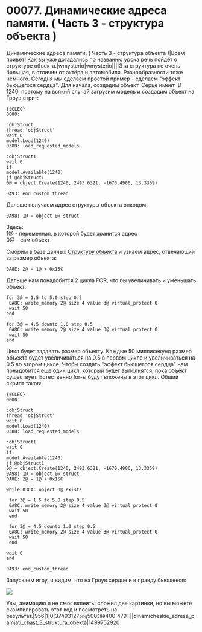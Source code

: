 # 00077. Динамические адреса памяти. ( Часть 3 - структура объекта )

Динамические адреса памяти. ( Часть 3 - структура объекта )|Всем привет! Как вы уже догадались по названию урока речь пойдёт о структуре объекта.|wmysterio|wmysterio||||Эта структура не очень большая, в отличии от актёра и автомобиля. Разнообразности тоже немного. Сегодня мы сделаем простой пример - сделаем "эффект бьющегося сердца". Для начала, создадим объект. Серце имеет ID 1240, поэтому на всякий случай загрузим модель и создадим объект на Гроув стрит:

```
{$CLEO}
0000:

:objStruct
thread 'objStruct'
wait 0
model.Load(1240)
038B: load_requested_models

:objStruct1
wait 0
if
model.Available(1240)
jf @objStruct1
0@ = object.Create(1240, 2493.6321, -1670.4906, 13.3359)

0A93: end_custom_thread
```

Дальше получаем адрес структуры объекта опкодом:

```
0A98: 1@ = object 0@ struct
```

Здесь:\
1@ - переменная, в которой будет хранится адрес\
0@ - сам объект

Сморим в базе данных [Структуру объекта](../../dir/gta\_sa/dinamicheskie\_adresa\_pamjati\_struktura\_obekta/1-1-0-29/) и узнаём адрес, отвечающий за размер объекта:

```
0A8E: 2@ = 1@ + 0x15C
```

Дальше нам понадобится 2 цикла FOR, что бы увеличивать и уменьшать объект:

```
for 3@ = 1.5 to 5.0 step 0.5
 0A8C: write_memory 2@ size 4 value 3@ virtual_protect 0
 wait 50
end

for 3@ = 4.5 downto 1.0 step 0.5
 0A8C: write_memory 2@ size 4 value 3@ virtual_protect 0
 wait 50
end
```

Цикл будет задавать размер объекту. Каждые 50 миллисекунд размер объекта будет увеличиваться на 0.5 в первом цикле и увеличиваться на 0.5 во втором цикле. Чтобы создать "эффект бьющегося сердца" нам понадобится ещё один цикл, который будет выполнятся, пока объект существует. Естественно for-ы будут вложены в этот цикл. Общий скрипт таков:

```
{$CLEO}
0000:

:objStruct
thread 'objStruct'
wait 0
model.Load(1240)
038B: load_requested_models

:objStruct1
wait 0
if
model.Available(1240)
jf @objStruct1
0@ = object.Create(1240, 2493.6321, -1670.4906, 13.3359)
0A98: 1@ = object 0@ struct
0A8E: 2@ = 1@ + 0x15C

while 03CA: object 0@ exists

 for 3@ = 1.5 to 5.0 step 0.5
 0A8C: write_memory 2@ size 4 value 3@ virtual_protect 0
 wait 50
 end
 
 for 3@ = 4.5 downto 1.0 step 0.5
 0A8C: write_memory 2@ size 4 value 3@ virtual_protect 0
 wait 50
 end

wait 0
end

0A93: end_custom_thread
```

Запускаем игру, и видим, что на Гроув сердце и в правду бьющееся:

![](https://github.com/wmysterio/scm-scripting-lessons/raw/resources/\_pu/1/37493127.png)

Увы, анимацию я не смог вклеить, сложил две картинки, но вы можете скомпилировать этот код и посмотреть на результат.|956|1|0|37493127`png`500`599`400\`479\`\`||dinamicheskie\_adresa\_pamjati\_chast\_3\_struktura\_obekta|1499752920
